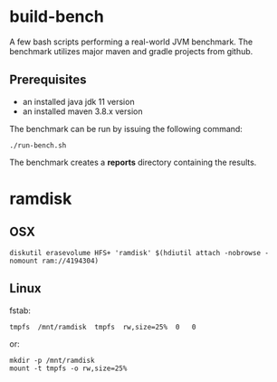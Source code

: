 # build-bench

A few bash scripts performing a real-world JVM benchmark. The benchmark utilizes major maven and gradle projects from github.

## Prerequisites
- an installed java jdk 11 version
- an installed maven 3.8.x version

The benchmark can be run by issuing the following command:
```
./run-bench.sh
```

The benchmark creates a **reports** directory containing the results.

# ramdisk
## OSX
```
diskutil erasevolume HFS+ 'ramdisk' $(hdiutil attach -nobrowse -nomount ram://4194304)
```

## Linux

fstab:
```
tmpfs  /mnt/ramdisk  tmpfs  rw,size=25%  0   0
```

or:
```
mkdir -p /mnt/ramdisk
mount -t tmpfs -o rw,size=25%
```
